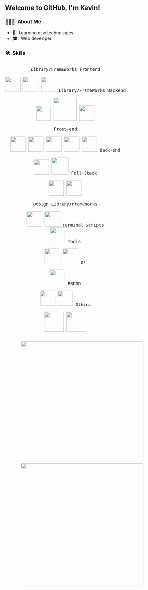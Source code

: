 <!--### Hello there 👋


**KevinCamos/KevinCamos** is a ✨ _special_ ✨ repository because its `README.md` (this file) appears on your GitHub profile.

Here are some ideas to get you started:

- 🔭 I’m currently working on ...
- 🌱 I’m currently learning ...
- 👯 I’m looking to collaborate on ...
- 🤔 I’m looking for help with ...
- 💬 Ask me about ...
- 📫 How to reach me: ...
- 😄 Pronouns: ...
- ⚡ Fun fact: ...
-->

<h2> Welcome to GitHub, I'm Kevin!</h2>

<h3> 👨🏻‍💻 &nbsp;About Me </h3>

- 🤔 &nbsp; Learning new technologies.
- 🎓 &nbsp; Web developer.

<h3> 🛠 &nbsp;Skills</h3>

</p>


<p style="display: inline-block;" align="center">
  
  <kbd>
    <kbd>Library/FrameWorks Frontend</kbd>
    <br>
    <br>
    <img width="50px" src="https://cdn.icon-icons.com/icons2/2699/PNG/512/angular_logo_icon_169595.png" />
    <img width="50px" src="https://cdn.jsdelivr.net/gh/devicons/devicon/icons/react/react-original.svg" />
    <img width="50px" src="https://cdn.jsdelivr.net/gh/devicons/devicon/icons/vuejs/vuejs-original.svg" />
  </kbd>
    <kbd>
    <kbd>Library/FrameWorks Backend</kbd>
    <br>
    <br>
    <img width="48px" src="https://upload.wikimedia.org/wikipedia/commons/thumb/9/9a/Laravel.svg/1200px-Laravel.svg.png" />
    <img width="75px" src="https://nurtem.com/wp-content/uploads/2021/01/django-1080x675.png" />
    <img width="50px" src="https://nashvillesoftwareschool.com/images/technologies/express.png" />

  </kbd>
  <br/>
  <br/>
  <kbd>
    <kbd>Front-end</kbd>
    <br>
    <br>
    <img width="50px" src="https://cdn.jsdelivr.net/gh/devicons/devicon/icons/javascript/javascript-original.svg" />
    <img width="50px" src="https://cdn.jsdelivr.net/gh/devicons/devicon/icons/typescript/typescript-original.svg" />
    <img width="50px" src="https://cdn.jsdelivr.net/gh/devicons/devicon/icons/html5/html5-original.svg" /> 
    <img width="50px" src="https://cdn.jsdelivr.net/gh/devicons/devicon/icons/css3/css3-plain.svg" /> 
    <img width="50px" src="https://cdn.jsdelivr.net/gh/devicons/devicon/icons/sass/sass-original.svg" /> 
  </kbd>
  <kbd>
    <kbd>Back-end</kbd>
    <br>
    <br>
    <img width="50px" src="https://cdn.jsdelivr.net/gh/devicons/devicon/icons/php/php-original.svg" />
    <img width="56px" src="https://go.dev/blog/go-brand/Go-Logo/PNG/Go-Logo_Blue.png" />
  </kbd>
    <kbd>
    <kbd>Full-Stack</kbd>
    <br>
    <br>
    <img width="50px" src="https://upload.wikimedia.org/wikipedia/commons/thumb/c/c3/Python-logo-notext.svg/220px-Python-logo-notext.svg.png" />
    <img width="50px" src="https://cdn.jsdelivr.net/gh/devicons/devicon/icons/nodejs/nodejs-original.svg" />

  </kbd>

  <br/>
  <br/>
    <kbd>
    <kbd>Design Library/FrameWorks</kbd>
    <br>
    <br>
    <img width="50px" src="https://v4.mui.com/static/logo.png" />
    <img width="50px" src="https://cdn.jsdelivr.net/gh/devicons/devicon/icons/bootstrap/bootstrap-original.svg" />

  </kbd>
  <kbd>
    <kbd>Terminal Scripts</kbd>
    <br>
    <img width="50px" src="https://cdn.jsdelivr.net/gh/devicons/devicon/icons/bash/bash-original.svg" />
  </kbd>
  <kbd>
    <kbd>Tools</kbd>
    <br>
    <br>
    <img width="50px" src="https://cdn.jsdelivr.net/gh/devicons/devicon/icons/vscode/vscode-original.svg" />
    <img width="50px" src="https://w7.pngwing.com/pngs/631/720/png-transparent-eclipse-foundation-integrated-development-environment-ceylon-java-eclipse-miscellaneous-logo-electric-blue-thumbnail.png" />
  </kbd>
  <kbd>
    <kbd>OS</kbd>
    <br>
    <br>
    <img width="50px" src="https://cdn.jsdelivr.net/gh/devicons/devicon/icons/linux/linux-original.svg" />
  </kbd>
    <kbd>
    <kbd>BBDDD</kbd>
    <br>
    <br>
    <img width="50px" src="https://toppng.com/uploads/preview/mysql-logo-11536003912o2fjzalzdb.png" />
    <img width="50px" src="https://www.itnetwork.cz/images/46772/lekce5/mdb.png" />
  </kbd>
   </kbd>
    <kbd>
    <kbd>Others</kbd>
    <br>
    <br>
    <img width="65px" src="https://miro.medium.com/max/792/1*VPkO6cXHVK5uDWiQig3jdQ.png" />
    <img width="65px" src="https://logowik.com/content/uploads/images/jenkins8460.jpg" />
  </kbd>
</p>

<a href="https://github.com/KevinCamos">
  
</a>
<a href="https://github.com/KevinCamos">
  <p style="display: inline-block;" align="center">
    <img src="https://github-readme-stats.vercel.app/api/top-langs/?username=KevinCamos&layout=compact&theme=dark"  width = 400/>

  <img src = "https://github-readme-stats.vercel.app/api?username=KevinCamos&show_icons=true&theme=bear" width = 400>
  </p>
 
</a>

<br/>
